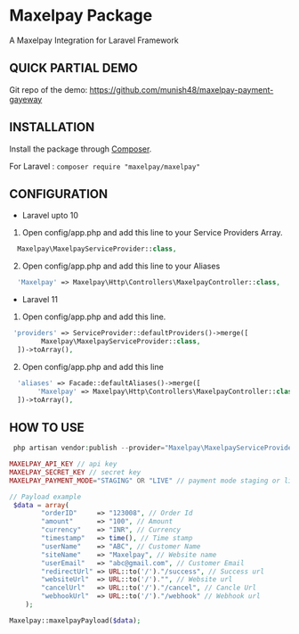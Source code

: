 # Maxelpay Package

A Maxelpay Integration for Laravel Framework

## QUICK PARTIAL DEMO

Git repo of the demo: https://github.com/munish48/maxelpay-payment-gayeway

## INSTALLATION

Install the package through [Composer](http://getcomposer.org/).

For Laravel :
`composer require "maxelpay/maxelpay"`

## CONFIGURATION

- Laravel upto 10

1. Open config/app.php and add this line to your Service Providers Array.

```php
  Maxelpay\MaxelpayServiceProvider::class,
```

2. Open config/app.php and add this line to your Aliases

```php
  'Maxelpay' => Maxelpay\Http\Controllers\MaxelpayController::class,
```

- Laravel 11

1. Open config/app.php and add this line.

```php
 'providers' => ServiceProvider::defaultProviders()->merge([
        Maxelpay\MaxelpayServiceProvider::class,
  ])->toArray(),
```

2. Open config/app.php and add this line

```php
  'aliases' => Facade::defaultAliases()->merge([
       'Maxelpay' => Maxelpay\Http\Controllers\MaxelpayController::class,
  ])->toArray(),
```

## HOW TO USE

```php
 php artisan vendor:publish --provider="Maxelpay\MaxelpayServiceProvider"
```

```php
MAXELPAY_API_KEY // api key
MAXELPAY_SECRET_KEY // secret key
MAXELPAY_PAYMENT_MODE="STAGING" OR "LIVE" // payment mode staging or live
```

```php
// Payload example
 $data = array(
        "orderID"     => "123008", // Order Id
        "amount"      => "100", // Amount
        "currency"    => "INR", // Currency
        "timestamp"   => time(), // Time stamp
        "userName"    => "ABC", // Customer Name
        "siteName"    => "Maxelpay", // Website name
        "userEmail"   => "abc@gmail.com", // Customer Email
        "redirectUrl" => URL::to('/')."/success", // Success url
        "websiteUrl"  => URL::to('/')."", // Website url
        "cancelUrl"   => URL::to('/')."/cancel", // Cancle Url
        "webhookUrl"  => URL::to('/')."/webhook" // Webhook url
    );
```

```php
Maxelpay::maxelpayPayload($data);
```
